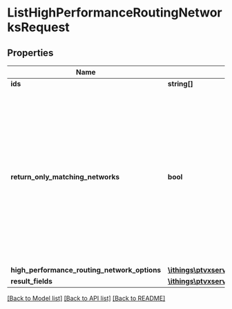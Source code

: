 # ListHighPerformanceRoutingNetworksRequest

## Properties
Name | Type | Description | Notes
------------ | ------------- | ------------- | -------------
**ids** | **string[]** |  | [optional] 
**return_only_matching_networks** | **bool** | If this parameter is set to true then only the high-performance routing networks that match the given options and profile are returned. In this case the profile and options that shall match have to be set also in the request. | [optional] 
**high_performance_routing_network_options** | [**\ithings\ptvxserver\model\HighPerformanceRoutingNetworkOptions**](HighPerformanceRoutingNetworkOptions.md) |  | [optional] 
**result_fields** | [**\ithings\ptvxserver\model\ListHighPerformanceRoutingNetworksResultFields**](ListHighPerformanceRoutingNetworksResultFields.md) |  | [optional] 

[[Back to Model list]](../../README.md#documentation-for-models) [[Back to API list]](../../README.md#documentation-for-api-endpoints) [[Back to README]](../../README.md)


